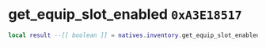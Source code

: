 # get_equip_slot_enabled `0xA3E18517`

```lua
local result --[[ boolean ]] = natives.inventory.get_equip_slot_enabled(_actor --[[ integer ]], _itemEquipSlot --[[ integer ]])
```
